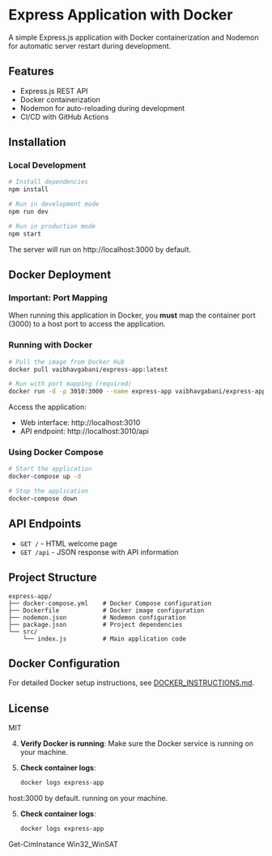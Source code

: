# Express Application with Docker

A simple Express.js application with Docker containerization and Nodemon for automatic server restart during development.

## Features

- Express.js REST API
- Docker containerization
- Nodemon for auto-reloading during development
- CI/CD with GitHub Actions

## Installation

### Local Development

```bash
# Install dependencies
npm install

# Run in development mode
npm run dev

# Run in production mode
npm start
```

The server will run on http://localhost:3000 by default.

## Docker Deployment

### Important: Port Mapping

When running this application in Docker, you **must** map the container port (3000) to a host port to access the application.

### Running with Docker

```bash
# Pull the image from Docker Hub
docker pull vaibhavgabani/express-app:latest

# Run with port mapping (required)
docker run -d -p 3010:3000 --name express-app vaibhavgabani/express-app:latest
```

Access the application:
- Web interface: http://localhost:3010
- API endpoint: http://localhost:3010/api

### Using Docker Compose

```bash
# Start the application
docker-compose up -d

# Stop the application
docker-compose down
```

## API Endpoints

- `GET /` - HTML welcome page
- `GET /api` - JSON response with API information

## Project Structure

```
express-app/
├── docker-compose.yml    # Docker Compose configuration
├── Dockerfile            # Docker image configuration
├── nodemon.json          # Nodemon configuration
├── package.json          # Project dependencies
└── src/
    └── index.js          # Main application code
```

## Docker Configuration

For detailed Docker setup instructions, see [DOCKER_INSTRUCTIONS.md](DOCKER_INSTRUCTIONS.md).

## License

MIT

4. **Verify Docker is running**: Make sure the Docker service is running on your machine.

5. **Check container logs**:
   ```bash
   docker logs express-app
   ```
host:3000 by default.
running on your machine.

5. **Check container logs**:
   ```bash
   docker logs express-app
   ```


Get-CimInstance Win32_WinSAT
